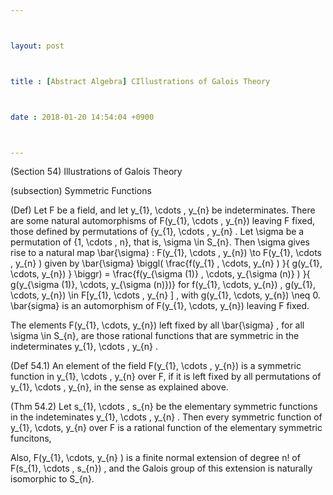 ```yaml
---



layout: post



title : [Abstract Algebra] CIllustrations of Galois Theory



date : 2018-01-20 14:54:04 +0900



---
```


(Section 54) Illustrations of Galois Theory

(subsection) Symmetric Functions

(Def) Let F be a field, and let y_{1}, \cdots , y_{n} be indeterminates. There are some natural automorphisms of F(y_{1}, \cdots , y_{n}) leaving F fixed, those defined by permutations of {y_{1}, \cdots , y_{n} . Let \sigma be a permutation of {1, \cdots , n}, that is, \sigma \in S_{n}. Then \sigma gives rise to a natural map \bar{\sigma} : F(y_{1}, \cdots , y_{n}) \to F(y_{1}, \cdots , y_{n} ) given by \bar{\sigma} \biggl( \frac{f(y_{1} , \cdots, y_{n} ) }{ g(y_{1}, \cdots, y_{n}) } \biggr) = \frac{f(y_{\sigma (1)} , \cdots, y_{\sigma (n)} ) }{ g(y_{\sigma (1)}, \cdots, y_{\sigma (n)})} for f(y_{1}, \cdots, y_{n}) , g(y_{1}, \cdots, y_{n}) \in F[y_{1}, \cdots , y_{n} ] , with g(y_{1}, \cdots, y_{n}) \neq 0. \bar{sigma} is an automorphism of F(y_{1}, \cdots, y_{n}) leaving F fixed.

The elements F(y_{1}, \cdots, y_{n}) left fixed by all \bar{\sigma} , for all \sigma \in S_{n}, are those rational functions that are symmetric in the indeterminates y_{1}, \cdots , y_{n} .

(Def 54.1) An element of the field F(y_{1}, \cdots , y_{n}) is a symmetric function in y_{1}, \cdots , y_{n} over F, if it is left fixed by all permutations of y_{1}, \cdots , y_{n}, in the sense as explained above.

(Thm 54.2) Let s_{1}, \cdots , s_{n} be the elementary symmetric functions in the indeteminates y_{1}, \cdots , y_{n} . Then every symmetric function of y_{1}, \cdots, y_{n} over F is a rational function of the elementary symmetric funcitons, 

Also, F(y_{1}, \cdots, y_{n} ) is a finite normal extension of degree n! of F(s_{1}, \cdots , s_{n}) , and the Galois group of this extension is naturally isomorphic to S_{n}.

